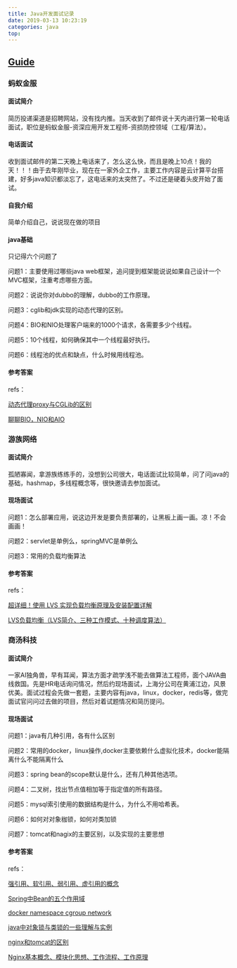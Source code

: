 ```yaml
---
title: Java开发面试记录
date: 2019-03-13 10:23:19
categories: java
top: 
---
```


## [Guide](<https://snailclimb.top/JavaGuide/#/./system-design/framework/Spring%E5%AD%A6%E4%B9%A0%E4%B8%8E%E9%9D%A2%E8%AF%95>)

### 蚂蚁金服

#### 面试简介

简历投递渠道是招聘网站，没有找内推。当天收到了邮件说十天内进行第一轮电话面试，职位是蚂蚁金服-资深应用开发工程师-资损防控领域（工程/算法）。

#### 电话面试

收到面试邮件的第二天晚上电话来了，怎么这么快，而且是晚上10点！我的天！！！由于去年刚毕业，现在在一家外企工作，主要工作内容是云计算平台搭建，好多java知识都淡忘了，这电话来的太突然了。不过还是硬着头皮开始了面试。

#### 自我介绍

简单介绍自己，说说现在做的项目

#### java基础

只记得六个问题了

问题1：主要使用过哪些java web框架，追问提到框架能说说如果自己设计一个MVC框架，注重考虑哪些方面。

问题2：说说你对dubbo的理解，dubbo的工作原理。

问题3：cglib和jdk实现的动态代理的区别。

问题4：BIO和NIO处理客户端来的1000个请求，各需要多少个线程。

问题5：10个线程，如何确保其中一个线程最好执行。

问题6：线程池的优点和缺点，什么时候用线程池。

#### 参考答案

refs：

[动态代理proxy与CGLib的区别](https://blog.csdn.net/hintcnuie/article/details/10954631)

[聊聊BIO，NIO和AIO ](https://www.jianshu.com/p/ef418ccf2f7d)



### 游族网络

#### 面试简介

孤陋寡闻，拿游族练练手的，没想到公司很大，电话面试比较简单，问了问java的基础，hashmap，多线程概念等，很快邀请去参加面试。

#### 现场面试

问题1：怎么部署应用，说这边开发是要负责部署的，让黑板上画一画。凉！不会画画！

问题2：servlet是单例么，springMVC是单例么

问题3：常用的负载均衡算法

#### 参考答案

refs：

[超详细！使用 LVS 实现负载均衡原理及安装配置详解](<https://blog.csdn.net/Ki8Qzvka6Gz4n450m/article/details/79119665>)

[LVS负载均衡（LVS简介、三种工作模式、十种调度算法）](<https://blog.csdn.net/weixin_40470303/article/details/80541639>)



### 商汤科技

#### 面试简介

一家AI独角兽，早有耳闻，算法方面才疏学浅不能去做算法工程师，面个JAVA曲线救国。先是HR电话询问情况，然后约现场面试，上海分公司在黄浦江边，风景优美。面试过程会先做一套题，主要内容有java，linux，docker，redis等，做完面试官问问过去做的项目，然后对着试题情况和简历提问。

#### 现场面试

问题1：java有几种引用，各有什么区别

问题2：常用的docker，linux操作,docker主要依赖什么虚拟化技术，docker能隔离什么不能隔离什么

问题3：spring bean的scope默认是什么，还有几种其他选项。

问题4：二叉树，找出节点值相加等于指定值的所有路径。

问题5：mysql索引使用的数据结构是什么，为什么不用哈希表。

问题6：如何对对象枷锁，如何对类加锁

问题7：tomcat和nagix的主要区别，以及实现的主要思想



#### 参考答案

refs：

[强引用、软引用、弱引用、虚引用的概念](<https://www.cnblogs.com/alias-blog/p/5793108.html>)

[Spring中Bean的五个作用域](https://www.cnblogs.com/goody9807/p/7472127.html)

[docker namespace cgroup network](http://www.cnblogs.com/sammyliu/p/5878973.html)

[java中对象锁与类锁的一些理解与实例](https://www.cnblogs.com/houzheng/p/9084026.html)

[nginx和tomcat的区别](https://www.cnblogs.com/flypie/p/5153702.html)

[Nginx基本概念、模块化思想、工作流程、工作原理](https://www.baidu.com/link?url=WPRot77-1KvO2wqLhjc9qJ62sN0h5dxJIVXDIm6tyvFfjWURqNsVqDjzDEFEMKw-lnem_iUAHWNHhLOeV6wsbE-Z9C9efw16wBRScMK1K8y&wd=&eqid=9004656400116839000000065cadae70)




